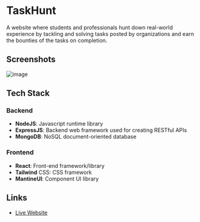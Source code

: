 # TaskHunt 
A website where students and professionals hunt down real-world experience by tackling and solving tasks posted by organizations and earn the bounties of the tasks on completion.
## Screenshots
![image](https://github.com/HarjjotSinghh/TaskHunt/assets/114088280/c0c0c0b4-38b0-4574-a35b-c0fe1801f0a2)
## Tech Stack
### Backend
- **NodeJS**: Javascript runtime library
- **ExpressJS**: Backend web framework used for creating RESTful APIs
- **MongoDB**: NoSQL document-oriented database
### Frontend
- **React**: Front-end framework/library
- **Tailwind** CSS: CSS framework
- **MantineUI**: Component UI library
## Links
- [Live Website](https://taskhunt-frontend.vercel.app)
